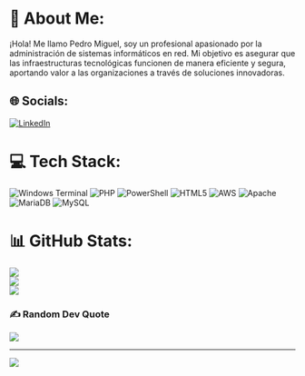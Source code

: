 # 💫 About Me:
¡Hola! Me llamo Pedro Miguel, soy un profesional apasionado por la administración de sistemas informáticos en red. Mi objetivo es asegurar que las infraestructuras tecnológicas funcionen de manera eficiente y segura, aportando valor a las organizaciones a través de soluciones innovadoras.


## 🌐 Socials:
[![LinkedIn](https://img.shields.io/badge/LinkedIn-%230077B5.svg?logo=linkedin&logoColor=white)](https://linkedin.com/in/pedromiguelmoralescalderin) 

# 💻 Tech Stack:
![Windows Terminal](https://img.shields.io/badge/Windows%20Terminal-%234D4D4D.svg?style=for-the-badge&logo=windows-terminal&logoColor=white) ![PHP](https://img.shields.io/badge/php-%23777BB4.svg?style=for-the-badge&logo=php&logoColor=white) ![PowerShell](https://img.shields.io/badge/PowerShell-%235391FE.svg?style=for-the-badge&logo=powershell&logoColor=white) ![HTML5](https://img.shields.io/badge/html5-%23E34F26.svg?style=for-the-badge&logo=html5&logoColor=white) ![AWS](https://img.shields.io/badge/AWS-%23FF9900.svg?style=for-the-badge&logo=amazon-aws&logoColor=white) ![Apache](https://img.shields.io/badge/apache-%23D42029.svg?style=for-the-badge&logo=apache&logoColor=white) ![MariaDB](https://img.shields.io/badge/MariaDB-003545?style=for-the-badge&logo=mariadb&logoColor=white) ![MySQL](https://img.shields.io/badge/mysql-4479A1.svg?style=for-the-badge&logo=mysql&logoColor=white)
# 📊 GitHub Stats:
![](https://github-readme-stats.vercel.app/api?username=pedromoorales9&theme=dracula&hide_border=false&include_all_commits=false&count_private=false)<br/>
![](https://github-readme-streak-stats.herokuapp.com/?user=pedromoorales9&theme=dracula&hide_border=false)<br/>
![](https://github-readme-stats.vercel.app/api/top-langs/?username=pedromoorales9&theme=dracula&hide_border=false&include_all_commits=false&count_private=false&layout=compact)

### ✍️ Random Dev Quote
![](https://quotes-github-readme.vercel.app/api?type=horizontal&theme=tokyonight)

---
[![](https://visitcount.itsvg.in/api?id=pedromoorales9&icon=0&color=0)](https://visitcount.itsvg.in)

<!-- Proudly created with GPRM ( https://gprm.itsvg.in ) -->
